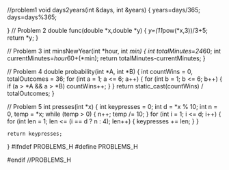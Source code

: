 
//problem1
void days2years(int &days, int &years) {
    years=days/365;
    days=days%365;

}
// Problem 2
double func(double *x,double *y) {
    *y=(11*pow(*x,3))/3+5;
return *y;
}


// Problem 3
int minsNewYear(int *hour, int *min) {
    int totalMinutes=24*60;
    int currentMinutes=*hour*60+(*min);
    return totalMinutes-currentMinutes;
}

// Problem 4
double probability(int *A, int *B) {
    int countWins = 0, totalOutcomes = 36;
    for (int a = 1; a <= 6; a++) {
        for (int b = 1; b <= 6; b++) {
            if (a > *A && a > *B) countWins++;
        }
    }
    return static_cast<double>(countWins) / totalOutcomes;
}

// Problem 5
int presses(int *x) {
    int keypresses = 0;
    int d = *x % 10;
    int n = 0, temp = *x;
    while (temp > 0) {
        n++;
        temp /= 10;
    }
    for (int i = 1; i <= d; i++) {
        for (int len = 1; len <= (i == d ? n : 4); len++) {
            keypresses += len;
        }
    }

    return keypresses;
}
#ifndef PROBLEMS_H
#define PROBLEMS_H

#endif //PROBLEMS_H

